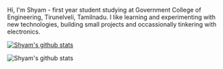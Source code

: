 Hi, I'm Shyam - first year student studying at Government College of Engineering, Tirunelveli, Tamilnadu. I like learning and experimenting with new technologies, building small projects and occassionally tinkering with electronics.


[![Shyam's github stats](https://github-readme-stats.vercel.app/api?username=ShyamPraveenSingh)](https://github.com/ShyamPraveenSingh/github-readme-stats)

![Shyam's github stats](https://github-readme-stats.vercel.app/api?username=ShyamPraveenSingh&hide=["contribs","prs"])
